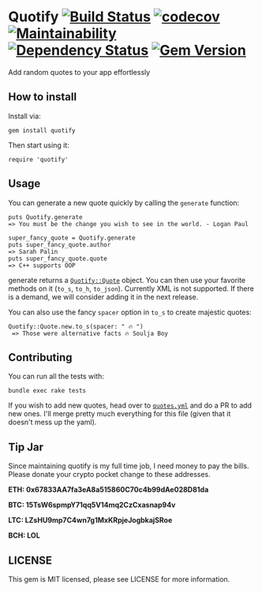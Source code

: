 # Quotify [![Build Status](https://travis-ci.org/jusleg/quotify-ruby.svg?branch=master)](https://travis-ci.org/jusleg/quotify-ruby) [![codecov](https://codecov.io/gh/jusleg/quotify-ruby/branch/master/graph/badge.svg)](https://codecov.io/gh/jusleg/quotify-ruby) [![Maintainability](https://api.codeclimate.com/v1/badges/972d13f147a8cc352acc/maintainability)](https://codeclimate.com/github/jusleg/quotify-ruby/maintainability) [![Dependency Status](https://beta.gemnasium.com/badges/github.com/jusleg/quotify-ruby.svg)](https://beta.gemnasium.com/projects/github.com/jusleg/quotify-ruby) [![Gem Version](https://badge.fury.io/rb/quotify.svg)](https://badge.fury.io/rb/quotify)

Add random quotes to your app effortlessly

## How to install

Install via:
```
gem install quotify
```

Then start using it:
```
require 'quotify'
```

## Usage

You can generate a new quote quickly by calling the `generate` function:
```
puts Quotify.generate
=> You must be the change you wish to see in the world. - Logan Paul

super_fancy_quote = Quotify.generate
puts super_fancy_quote.author
=> Sarah Palin
puts super_fancy_quote.quote
=> C++ supports OOP
```

generate returns a [`Quotify::Quote`](https://github.com/jusleg/quotify-ruby/blob/master/lib/quotify/quote.rb) object. You can then use your favorite methods on it (`to_s`, `to_h`, `to_json`). Currently XML is not supported. If there is a demand, we will consider adding it in the next release.

You can also use the fancy `spacer` option in `to_s` to create majestic quotes:
```
Quotify::Quote.new.to_s(spacer: " 🔥 ")
 => Those were alternative facts 🔥 Soulja Boy
 ```

## Contributing
You can run all the tests with:
```
bundle exec rake tests
```

If you wish to add new quotes, head over to [`quotes.yml`](https://github.com/jusleg/quotify-ruby/blob/master/lib/quotify/quotes.yml) and do a PR to add new ones. I'll merge pretty much everything for this file (given that it doesn't mess up the yaml).

## Tip Jar
Since maintaining quotify is my full time job, I need money to pay the bills. Please donate your crypto pocket change to these addresses.

**ETH: 0x67833AA7fa3eA8a515860C70c4b99dAe028D81da**

**BTC: 15TsW6spmpY71qq5V14mq2CzCxasnap94v**

**LTC: LZsHU9mp7C4wn7g1MxKRpjeJogbkajSRoe**

**BCH: LOL**

## LICENSE

This gem is MIT licensed, please see LICENSE for more information.
